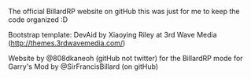 The official BillardRP website on gitHub
this was just for me to keep the code organized :D

Bootstrap template: DevAid by Xiaoying Riley at 3rd Wave Media (http://themes.3rdwavemedia.com/)

Website by @808dkaneoh (gitHub not twitter) for the BillardRP mode for Garry's Mod by @SirFrancisBillard (on gitHub)
